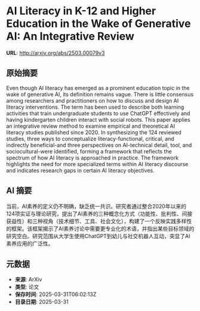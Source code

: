 # AI Literacy in K-12 and Higher Education in the Wake of Generative AI: An Integrative Review

**URL**: http://arxiv.org/abs/2503.00079v3

## 原始摘要

Even though AI literacy has emerged as a prominent education topic in the
wake of generative AI, its definition remains vague. There is little consensus
among researchers and practitioners on how to discuss and design AI literacy
interventions. The term has been used to describe both learning activities that
train undergraduate students to use ChatGPT effectively and having kindergarten
children interact with social robots. This paper applies an integrative review
method to examine empirical and theoretical AI literacy studies published since
2020. In synthesizing the 124 reviewed studies, three ways to conceptualize
literacy-functional, critical, and indirectly beneficial-and three perspectives
on AI-technical detail, tool, and sociocultural-were identified, forming a
framework that reflects the spectrum of how AI literacy is approached in
practice. The framework highlights the need for more specialized terms within
AI literacy discourse and indicates research gaps in certain AI literacy
objectives.


## AI 摘要

当前，AI素养的定义仍不明确，缺乏统一共识。研究者通过整合2020年以来的124项实证与理论研究，提出了AI素养的三种概念化方式（功能性、批判性、间接获益性）和三种视角（技术细节、工具、社会文化），构建了一个反映实践多样性的框架。该框架揭示了AI素养讨论中需要更专业化的术语，并指出某些目标领域的研究空白。研究范围从大学生使用ChatGPT到幼儿与社交机器人互动，突显了AI素养应用的广泛性。

## 元数据

- **来源**: ArXiv
- **类型**: 论文
- **保存时间**: 2025-03-31T06:02:13Z
- **目录日期**: 2025-03-31
